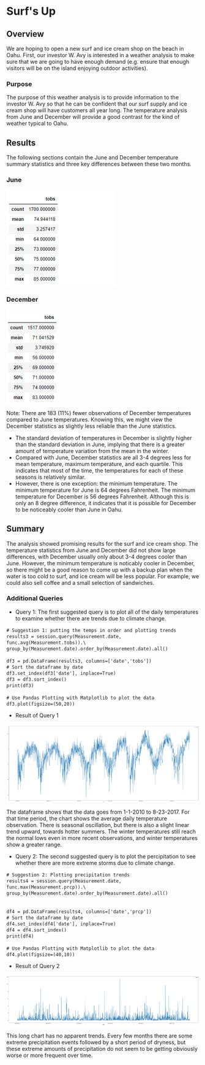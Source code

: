 # Surf's Up

## Overview

We are hoping to open a new surf and ice cream shop on the beach in Oahu. First, our investor W. Avy is interested in a weather analysis to make sure that we are going to have enough demand (e.g. ensure that enough visitors will be on the island enjoying outdoor activities). 

### Purpose

The purpose of this weather analysis is to provide information to the investor W. Avy so that he can be confident that our surf supply and ice cream shop will have customers all year long. The temperature analysis from June and December will provide a good contrast for the kind of weather typical to Oahu. 

## Results
The following sections contain the June and December temperature summary statistics and three key differences between these two months. 

### June 

![June_Temperature_Stats](https://github.com/saramcel/surfs_up/blob/07bf5e2f45ba3dfdfbabeccdf9211f97eb247359/Resources/June_Temps_Stats.png)

### December

![December_Temperature_Stats](https://github.com/saramcel/surfs_up/blob/07bf5e2f45ba3dfdfbabeccdf9211f97eb247359/Resources/Dec_Temps_Stats.png)

Note: There are 183 (11%) fewer observations of December temperatures compared to June temperatures. Knowing this, we might view the December statistics as slightly less reliable than the June statistics. 
* The standard deviation of temperatures in December is slightly higher than the standard deviation in June, implying that there is a greater amount of temperature variation from the mean in the winter.
* Compared with June, December statistics are all 3-4 degrees less for mean temperature, maximum temperature, and each quartile. This indicates that most of the time, the temperatures for each of these seasons is relatively similar. 
* However, there is one exception: the minimum temperature. The minimum temperature for June is 64 degrees Fahrenheit. The minimum temperature for December is 56 degrees Fahrenheit. Although this is only an 8 degree difference, it indicates that it is possible for December to be noticeably cooler than June in Oahu. 

## Summary

The analysis showed promising results for the surf and ice cream shop. The temperature statistics from June and December did not show large differences, with December usually only about 3-4 degrees cooler than June. However, the minimum temperature is noticably cooler in December, so there might be a good reason to come up with a backup plan when the water is too cold to surf, and ice cream will be less popular. For example, we could also sell coffee and a small selection of sandwiches. 

### Additional Queries

* Query 1: The first suggested query is to plot all of the daily temperatures to examine whether there are trends due to climate change. 

```
# Suggestion 1: putting the temps in order and plotting trends
results3 = session.query(Measurement.date, func.avg(Measurement.tobs)).\
group_by(Measurement.date).order_by(Measurement.date).all()

df3 = pd.DataFrame(results3, columns=['date','tobs'])
# Sort the dataframe by date
df3.set_index(df3['date'], inplace=True)
df3 = df3.sort_index()
print(df3)

# Use Pandas Plotting with Matplotlib to plot the data
df3.plot(figsize=(50,20))
```

* Result of Query 1

![Query 1 Results](https://github.com/saramcel/surfs_up/blob/43d347243a44df37d81a20d6e0b4d88994baf8c3/Resources/Results_Query_1.png)

The dataframe shows that the data goes from 1-1-2010 to 8-23-2017. For that time period, the chart shows the average daily temperature observation. There is seasonal oscillation, but there is also a slight linear trend upward, towards hotter summers. The winter temperatures still reach the normal lows even in more recent observations, and winter temperatures show a greater range.

* Query 2: The second suggested query is to plot the percipitation to see whether there are more extreme storms due to climate change. 

```
# Suggestion 2: Plotting precipitation trends
results4 = session.query(Measurement.date, func.max(Measurement.prcp)).\
group_by(Measurement.date).order_by(Measurement.date).all()


df4 = pd.DataFrame(results4, columns=['date','prcp'])
# Sort the dataframe by date
df4.set_index(df4['date'], inplace=True)
df4 = df4.sort_index()
print(df4)

# Use Pandas Plotting with Matplotlib to plot the data
df4.plot(figsize=(40,10))
```

* Result of Query 2

![Query 2 Results](https://github.com/saramcel/surfs_up/blob/43d347243a44df37d81a20d6e0b4d88994baf8c3/Resources/Results_Query_2.png)

This long chart has no apparent trends. Every few months there are some extreme precipitation events followed by a short period of dryness, but these extreme amounts of precipitation do not seem to be getting obviously worse or more frequent over time.
